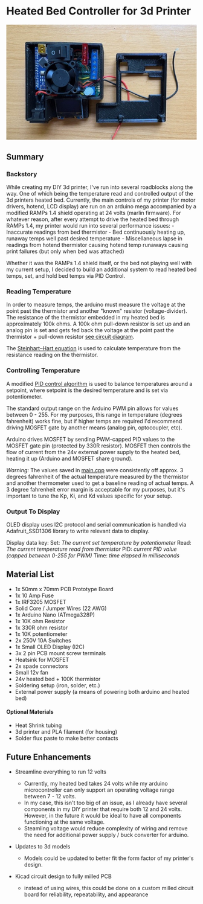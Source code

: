 # Heated Bed Controller for 3d Printer

![heated bed controller](heated_bed_controller_top_view.jpg)

## Summary

### Backstory


  While creating my DIY 3d printer, I've run into several roadblocks along the way. One of which being the temperature read and controlled output of the 3d printers heated bed. Currently, the main controls of my printer (for motor drivers, hotend, LCD display) are run on an arduino mega accompanied by a modified RAMPs 1.4 shield operating at 24 volts (marlin firmware). For whatever reason, after every attempt to drive the heated bed through RAMPs 1.4, my printer would run into several performance issues:
    - Inaccurate readings from bed thermistor
    - Bed continuously heating up, runaway temps well past desired temperature
    - Miscellaneous lapse in readings from hotend thermistor causing hotend temp runaways causing print failures (but only when bed was attached)


  Whether it was the RAMPs 1.4 shield itself, or the bed not playing well with my current setup, I decided to build an additional system to read heated bed temps, set, and hold bed temps via PID Control.


### Reading Temperature


  In order to measure temps, the arduino must measure the voltage at the point past the thermistor and another "known" resistor (voltage-divider). The resistance of the thermistor embedded in my heated bed is approximately 100k ohms. A 100k ohm pull-down resistor is set up and an analog pin is set and gets fed back the voltage at the point past the thermistor + pull-down resistor [see circuit diagram](Circuit_Diagram_Link_Here).


  The [Steinhart–Hart equation](https://en.wikipedia.org/wiki/Steinhart%E2%80%93Hart_equation) is used to calculate temperature from the resistance reading on the thermistor.


### Controlling Temperature


  A modified [PID control algorithm](https://en.wikipedia.org/wiki/Proportional%E2%80%93integral%E2%80%93derivative_controller) is used to balance temperatures around a setpoint, where setpoint is the desired temperature and is set via potentiometer.


  The standard output range on the Arduino PWM pin allows for values between 0 - 255. For my purposes, this range in temperature (degrees fahrenheit) works fine, but if higher temps are required I'd recommend driving MOSFET gate by another means (analog pin, optocoupler, etc).


  Arduino drives MOSFET by sending PWM-capped PID values to the MOSFET gate pin (protected by 330R resistor). MOSFET then controls the flow of current from the 24v external power supply to the heated bed, heating it up (Arduino and MOSFET share ground).


  *Warning:* The values saved in [main.cpp](https://github.com/Morfeam/HeatedBed/blob/main/src/main.cpp) were consistently off approx. 3 degrees fahrenheit of the actual temperature measured by the thermistor and another thermometer used to get a baseline reading of actual temps. A 3 degree fahrenheit error margin is acceptable for my purposes, but it's important to tune the Kp, Ki, and Kd values specific for your setup.


### Output To Display


  OLED display uses I2C protocol and serial communication is handled via Adafruit_SSD1306 library to write relevant data to display.


  Display data key:
  Set: *The current set temperature by potentiometer*
  Read: *The current temperature read from thermistor*
  PiD: *current PID value (capped between 0-255 for PWM)*
  Time: *time elapsed in milliseconds*


## Material List


- 1x 50mm x 70mm PCB Prototype Board
- 1x 10 Amp Fuse
- 1x IRF3205 MOSFET
- Solid Core / Jumper Wires (22 AWG)
- 1x Arduino Nano (ATmega328P)
- 1x 10K ohm Resistor
- 1x 330R ohm resistor
- 1x 10K potentiometer
- 2x 250V 10A Switches
- 1x Small OLED Display (I2C)
- 3x 2 pin PCB mount screw terminals
- Heatsink for MOSFET
- 2x spade connectors
- Small 12v fan
- 24v heated bed + 100K thermistor
- Soldering setup (iron, solder, etc.)
- External power supply (a means of powering both arduino and heated bed)


#### Optional Materials


- Heat Shrink tubing
- 3d printer and PLA filament (for housing)
- Solder flux paste to make better contacts


## Future Enhancements


- Streamline everything to run 12 volts
  - Currently, my heated bed takes 24 volts while my arduino microcontroller can only support an operating voltage range between 7 - 12 volts.
  - In my case, this isn't too big of an issue, as I already have several components in my DIY printer that require both 12 and 24 volts. However, in the future it would be ideal to have all components functioning at the same voltage.
  - Steamling voltage would reduce complexity of wiring and remove the need for additional power supply / buck converter for arduino.


- Updates to 3d models
  - Models could be updated to better fit the form factor of my printer's design.


- Kicad circuit design to fully milled PCB
    - instead of using wires, this could be done on a custom milled circuit board for reliability, repeatability, and appearance

